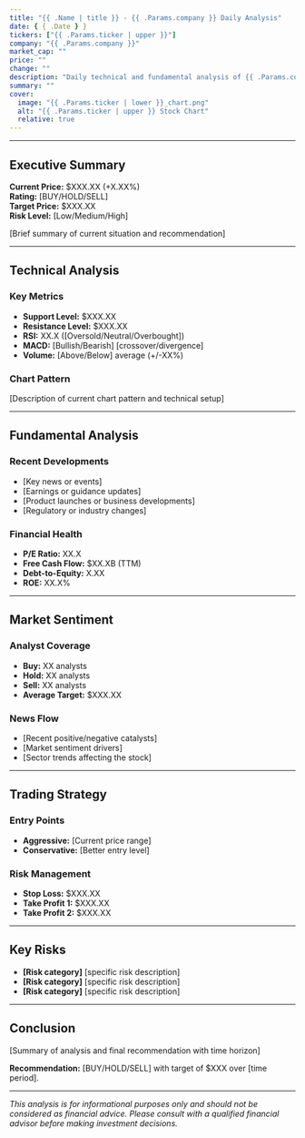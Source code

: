 ```yaml
---
title: "{{ .Name | title }} - {{ .Params.company }} Daily Analysis"
date: { { .Date } }
tickers: ["{{ .Params.ticker | upper }}"]
company: "{{ .Params.company }}"
market_cap: ""
price: ""
change: ""
description: "Daily technical and fundamental analysis of {{ .Params.company }} ({{ .Params.ticker | upper }}) stock performance, market sentiment, and trading recommendations."
summary: ""
cover:
  image: "{{ .Params.ticker | lower }}_chart.png"
  alt: "{{ .Params.ticker | upper }} Stock Chart"
  relative: true
---
```


---

## Executive Summary

**Current Price:** $XXX.XX (+X.XX%)  
**Rating:** [BUY/HOLD/SELL]  
**Target Price:** $XXX.XX  
**Risk Level:** [Low/Medium/High]

[Brief summary of current situation and recommendation]

---

## Technical Analysis

### Key Metrics

- **Support Level:** $XXX.XX
- **Resistance Level:** $XXX.XX
- **RSI:** XX.X ([Oversold/Neutral/Overbought])
- **MACD:** [Bullish/Bearish] [crossover/divergence]
- **Volume:** [Above/Below] average (+/-XX%)

### Chart Pattern

[Description of current chart pattern and technical setup]

---

## Fundamental Analysis

### Recent Developments

- [Key news or events]
- [Earnings or guidance updates]
- [Product launches or business developments]
- [Regulatory or industry changes]

### Financial Health

- **P/E Ratio:** XX.X
- **Free Cash Flow:** $XX.XB (TTM)
- **Debt-to-Equity:** X.XX
- **ROE:** XX.X%

---

## Market Sentiment

### Analyst Coverage

- **Buy:** XX analysts
- **Hold:** XX analysts
- **Sell:** XX analysts
- **Average Target:** $XXX.XX

### News Flow

- [Recent positive/negative catalysts]
- [Market sentiment drivers]
- [Sector trends affecting the stock]

---

## Trading Strategy

### Entry Points

- **Aggressive:** [Current price range]
- **Conservative:** [Better entry level]

### Risk Management

- **Stop Loss:** $XXX.XX
- **Take Profit 1:** $XXX.XX
- **Take Profit 2:** $XXX.XX

---

## Key Risks

- **[Risk category]** [specific risk description]
- **[Risk category]** [specific risk description]
- **[Risk category]** [specific risk description]

---

## Conclusion

[Summary of analysis and final recommendation with time horizon]

**Recommendation:** [BUY/HOLD/SELL] with target of $XXX over [time period].

---

_This analysis is for informational purposes only and should not be considered as financial advice. Please consult with a qualified financial advisor before making investment decisions._
